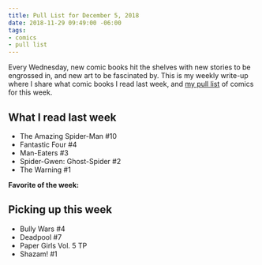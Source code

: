 ```yaml
---
title: Pull List for December 5, 2018
date: 2018-11-29 09:49:00 -06:00
tags:
- comics
- pull list
---
```


Every Wednesday, new comic books hit the shelves with new stories to be engrossed in, and new art to be fascinated by. This is my weekly write-up where I share what comic books I read last week, and [my pull list](/topics/#pull-list) of comics for this week.

## What I read last week

- The Amazing Spider-Man #10
- Fantastic Four #4
- Man-Eaters #3
- Spider-Gwen: Ghost-Spider #2
- The Warning #1

**Favorite of the week:**

## Picking up this week

- Bully Wars #4
- Deadpool #7
- Paper Girls Vol. 5 TP
- Shazam! #1